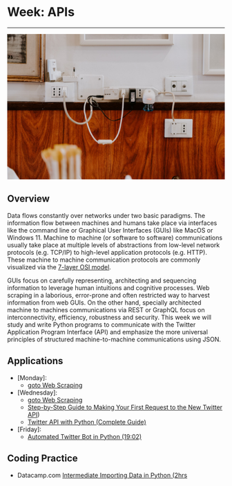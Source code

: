 # Week: APIs
<hr>

![Map Image](images/img_iphs290_api_alvensia-angela-_N0srPVrfVk-unsplash.jpg)

## Overview


Data flows constantly over networks under two basic paradigms. The information flow between machines and humans take place via interfaces like the command line or Graphical User Interfaces (GUIs) like MacOS or Windows 11. Machine to machine (or software to software) communications usually take place at multiple levels of abstractions from low-level network protocols (e.g. TCP/IP) to high-level application protocols (e.g. HTTP). These machine to machine communication protocols are commonly visualized via the [7-layer OSI model](https://en.wikipedia.org/wiki/OSI_protocols#cite_note-2).

GUIs focus on carefully representing, architecting and sequencing information to leverage human intuitions and cognitive processes. Web scraping in a laborious, error-prone and often restricted way to harvest information from web GUIs. On the other hand, specially architected machine to machines communications via REST or GraphQL focus on interconnectivity, efficiency, robustness and security. This week we will study and write Python programs to communicate with the Twitter Application Program Interface (API) and emphasize the more universal principles of structured machine-to-machine communications using JSON.

## Applications

- [Monday]: 
    * [goto Web Scraping](./scraping.md)
- [Wednesday]: 
    * [goto Web Scraping](./scraping.md)
    * [Step-by-Step Guide to Making Your First Request to the New Twitter API](https://developer.twitter.com/en/docs/tutorials/step-by-step-guide-to-making-your-first-request-to-the-twitter-api-v2))
    * [Twitter API with Python (Complete Guide)](https://www.jcchouinard.com/twitter-api/)
- [Friday]: 
    * [Automated Twitter Bot in Python (19:02)](https://www.youtube.com/watch?v=UGv_bJkF1kg)


## Coding Practice

* Datacamp.com [Intermediate Importing Data in Python (2hrs](https://app.datacamp.com/learn/courses/intermediate-importing-data-in-python)